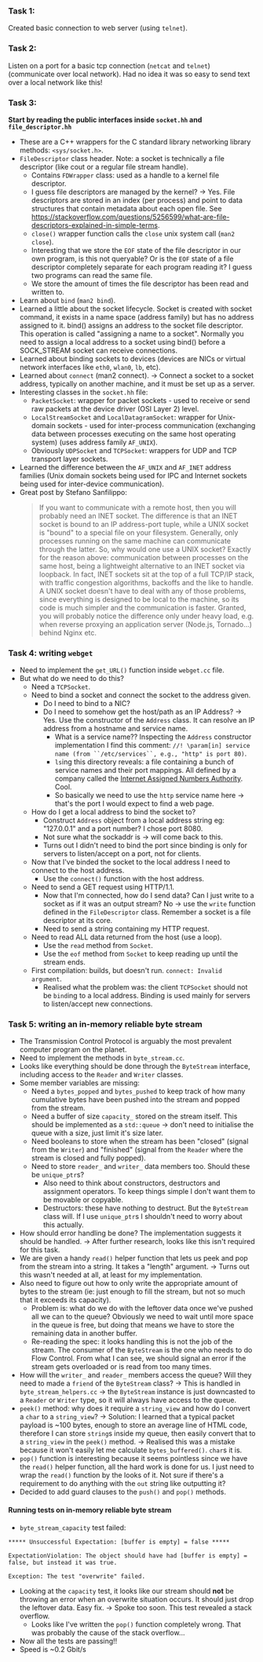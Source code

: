 ### Task 1:

Created basic connection to web server (using `telnet`).

### Task 2:

Listen on a port for a basic tcp connection (`netcat` and `telnet`) (communicate over local network). Had no idea it was so easy to send text over a local network like this!

### Task 3:

**Start by reading the public interfaces inside `socket.hh` and `file_descriptor.hh`**

- These are a C++ wrappers for the C standard library networking library methods: `<sys/socket.h>`.
- `FileDescriptor` class header. Note: a socket is technically a file descriptor (like cout or a regular file stream handle).
  - Contains `FDWrapper` class: used as a handle to a kernel file descriptor.
  - I guess file descriptors are managed by the kernel? -> Yes. File descriptors are stored in an index (per process) and point to data structures that contain metadata about each open file. See https://stackoverflow.com/questions/5256599/what-are-file-descriptors-explained-in-simple-terms.
  - `close()` wrapper function calls the `close` unix system call (`man2 close`).
  - Interesting that we store the `EOF` state of the file descriptor in our own program, is this not queryable? Or is the `EOF` state of a file descriptor completely separate for each program reading it? I guess two programs can read the same file.
  - We store the amount of times the file descriptor has been read and written to.
- Learn about `bind` (`man2 bind`).
- Learned a little about the socket lifecycle. Socket is created with socket command, it exists in a name space (address family) but has no address assigned to it. bind() assigns an address to the socket file descriptor. This operation is called "assigning a name to a socket". Normally you need to assign a local address to a socket using bind() before a SOCK_STREAM socket can receive connections.
- Learned about binding sockets to devices (devices are NICs or virtual network interfaces like `eth0`, `wlan0`, `lb`, etc).
- Learned about `connect` (man2 connect). -> Connect a socket to a socket address, typically on another machine, and it must be set up as a server.
- Interesting classes in the `socket.hh` file:
  - `PacketSocket`: wrapper for packet sockets - used to receive or send raw packets at the device driver (OSI Layer 2) level.
  - `LocalStreamSocket` and `LocalDatagramSocket`: wrapper for Unix-domain sockets - used for inter-process communication (exchanging data between processes executing on the same host operating system) (uses address family `AF_UNIX`).
  - Obviously `UDPSocket` and `TCPSocket`: wrappers for UDP and TCP transport layer sockets.
- Learned the difference between the `AF_UNIX` and `AF_INET` address families (Unix domain sockets being used for IPC and Internet sockets being used for inter-device communication).
- Great post by Stefano Sanfilippo:
  > If you want to communicate with a remote host, then you will probably need an INET socket. The difference is that an INET socket is bound to an IP address-port tuple, while a UNIX socket is "bound" to a special file on your filesystem. Generally, only processes running on the same machine can communicate through the latter. So, why would one use a UNIX socket? Exactly for the reason above: communication between processes on the same host, being a lightweight alternative to an INET socket via loopback. In fact, INET sockets sit at the top of a full TCP/IP stack, with traffic congestion algorithms, backoffs and the like to handle. A UNIX socket doesn't have to deal with any of those problems, since everything is designed to be local to the machine, so its code is much simpler and the communication is faster. Granted, you will probably notice the difference only under heavy load, e.g. when reverse proxying an application server (Node.js, Tornado...) behind Nginx etc.

### Task 4: writing `webget`

- Need to implement the `get_URL()` function inside `webget.cc` file.
- But what do we need to do this?
  - Need a `TCPSocket`.
  - Need to bind a socket and connect the socket to the address given.
    - Do I need to bind to a NIC?
    - Do I need to somehow get the host/path as an IP Address? -> Yes. Use the constructor of the `Address` class. It can resolve an IP address from a hostname and service name.
      - What is a service name?? Inspecting the `Address` constructor implementation I find this comment: ` //! \param[in] service name (from ``/etc/services``, e.g., "http" is port 80) `.
      - `ls`ing this directory reveals: a file containing a bunch of service names and their port mappings. All defined by a company called the [Internet Assigned Numbers Authority](https://www.iana.org/assignments/service-names-port-numbers/service-names-port-numbers.xhtml). Cool.
      - So basically we need to use the `http` service name here -> that's the port I would expect to find a web page.
  - How do I get a local address to bind the socket to?
    - Construct `Address` object from a local address string eg: "127.0.0.1" and a port number? I chose port 8080.
    - Not sure what the sockaddr is -> will come back to this.
    - Turns out I didn't need to bind the port since binding is only for servers to listen/accept on a port, not for clients.
  - Now that I've binded the socket to the local address I need to connect to the host address.
    - Use the `connect()` function with the host address.
  - Need to send a GET request using HTTP/1.1.
    - Now that I'm connected, how do I send data? Can I just write to a socket as if it was an output stream? No -> use the `write` function defined in the `FileDescriptor` class. Remember a socket is a file descriptor at its core.
    - Need to send a string containing my HTTP request.
  - Need to read ALL data returned from the host (use a loop).
    - Use the `read` method from `Socket`.
    - Use the `eof` method from `Socket` to keep reading up until the stream ends.
  - First compilation: builds, but doesn't run. `connect: Invalid argument`.
    - Realised what the problem was: the client `TCPSocket` should not be `bind`ing to a local address. Binding is used mainly for servers to listen/accept new connections.

### Task 5: writing an in-memory reliable byte stream

- The Transmission Control Protocol is arguably the most prevalent computer program on the planet.
- Need to implement the methods in `byte_stream.cc`.
- Looks like everything should be done through the `ByteStream` interface, including access to the `Reader` and `Writer` classes.
- Some member variables are missing:
  - Need a `bytes_popped` and `bytes_pushed` to keep track of how many cumulative bytes have been pushed into the stream and popped from the stream.
  - Need a buffer of size `capacity_` stored on the stream itself. This should be implemented as a `std::queue` -> don't need to initialise the queue with a size, just limit it's size later.
  - Need booleans to store when the stream has been "closed" (signal from the `Writer`) and "finished" (signal from the `Reader` where the stream is closed and fully popped).
  - Need to store `reader_` and `writer_` data members too. Should these be `unique_ptr`s?
    - Also need to think about constructors, destructors and assignment operators. To keep things simple I don't want them to be movable or copyable.
    - Destructors: these have nothing to destruct. But the `ByteStream` class will. If I use `unique_ptr`s I shouldn't need to worry about this actually.
- How should error handling be done? The implementation suggests it should be handled. -> After further research, looks like this isn't required for this task.
- We are given a handy `read()` helper function that lets us peek and pop from the stream into a string. It takes a "length" argument. -> Turns out this wasn't needed at all, at least for my implementation.
- Also need to figure out how to only write the appropriate amount of bytes to the stream (ie: just enough to fill the stream, but not so much that it exceeds its capacity).
  - Problem is: what do we do with the leftover data once we've pushed all we can to the queue? Obviously we need to wait until more space in the queue is free, but doing that means we have to store the remaining data in another buffer.
  - Re-reading the spec: it looks handling this is not the job of the stream. The consumer of the `ByteStream` is the one who needs to do Flow Control. From what I can see, we should signal an error if the stream gets overloaded or is read from too many times.
- How will the `writer_` and `reader_` members access the queue? Will they need to made a `friend` of the `ByteStream` class? -> This is handled in `byte_stream_helpers.cc` -> the `ByteStream` instance is just downcasted to a `Reader` or `Writer` type, so it will always have access to the queue.
- `peek()` method: why does it require a `string_view` and how do I convert a `char` to a `string_view`? -> Solution: I learned that a typical packet payload is ~100 bytes, enough to store an average line of HTML code, therefore I can store `string`s inside my queue, then easily convert that to a `string_view` in the `peek()` method. -> Realised this was a mistake because it won't easily let me calculate `bytes_buffered()`. `char`s it is.
- `pop()` function is interesting because it seems pointless since we have the `read()` helper function, all the hard work is done for us. I just need to wrap the `read()` function by the looks of it. Not sure if there's a requirement to do anything with the `out` string like outputting it?
- Decided to add guard clauses to the `push()` and `pop()` methods.

#### Running tests on in-memory reliable byte stream

- `byte_stream_capacity` test failed:

```
***** Unsuccessful Expectation: [buffer is empty] = false *****

ExpectationViolation: The object should have had [buffer is empty] = false, but instead it was true.

Exception: The test "overwrite" failed.
```

- Looking at the `capacity` test, it looks like our stream should **not** be throwing an error when an overwrite situation occurs. It should just drop the leftover data. Easy fix. -> Spoke too soon. This test revealed a stack overflow.
  - Looks like I've written the `pop()` function completely wrong. That was probably the cause of the stack overflow...
- Now all the tests are passing!!
- Speed is ~0.2 Gbit/s

